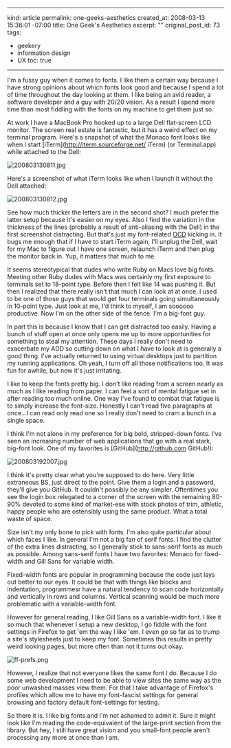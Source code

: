 ----- 
kind: article
permalink: one-geeks-aesthetics
created_at: 2008-03-13 15:36:01 -07:00
title: One Geek's Aesthetics
excerpt: ""
original_post_id: 73
tags: 
- geekery
- information design
- UX
toc: true
-----
I'm a fussy guy when it comes to fonts. I like them a certain way because I have strong opinions about which fonts look good and because I spend a lot of time throughout the day looking at them. I like being an avid reader, a software developer and a guy with 20/20 vision. As a result I spend more time than most fiddling with the fonts on my machine to get them just so.

At work I have a MacBook Pro hooked up to a large Dell flat-screen LCD monitor. The screen real estate is fantastic, but it has a weird effect on my terminal program. Here's a snapshot of what the Monaco font looks like when I start [iTerm](http://iterm.sourceforge.net/ iTerm) (or Terminal.app) while attached to the Dell:

![200803130811.jpg](/images/2008/03/200803130811.jpg)

Here's a screenshot of what iTerm looks like when I launch it without the Dell attached:

![200803130812.jpg](/images/2008/03/200803130812.jpg)

See how much thicker the letters are in the second shot? I much prefer the latter setup because it's easier on my eyes. Also I find the variation in the thickness of the lines (probably a result of anti-aliasing with the Dell) in the first screenshot distracting. But that's just my font-related [OCD](http://en.wikipedia.org/wiki/Obsessive-compulsive_disorder) kicking in. It bugs me enough that if I have to start iTerm again, I'll unplug the Dell, wait for my Mac to figure out I have one screen, relaunch iTerm and then plug the monitor back in. Yup, it matters that much to me.

It seems stereotypical that dudes who write Ruby on Macs love big fonts. Meeting other Ruby dudes with Macs was certainly my first exposure to terminals set to 18-point type. Before then I felt like 14 was pushing it. But then I realized that there really isn't that much I can look at at once. I used to be one of those guys that would get four terminals going simultaneously in 10-point type. Just look at me, I'd think to myself, I am soooooo productive. Now I'm on the other side of the fence. I'm a big-font guy.

In part this is because I know that I can get distracted too easily. Having a bunch of stuff open at once only opens me up to more opportunities for something to steal my attention. These days I really don't need to exacerbate my ADD so cutting down on what I have to look at is generally a good thing. I've actually returned to using virtual desktops just to partition my running applications. Oh yeah, I turn off all those notifications too. It was fun for awhile, but now it's just irritating.

I like to keep the fonts pretty big. I don't like reading from a screen nearly as much as I like reading from paper. I can feel a sort of mental fatigue set in after reading too much online. One way I've found to combat that fatigue is to simply increase the font-size. Honestly I can't read five paragraphs at once...I can read only read one so I really don't need to cram a bunch in a single space.


I think I'm not alone in my preference for big bold, stripped-down fonts. I've seen an increasing number of web applications that go with a real stark, big-font look. One of my favorites is [GitHub](http://github.com GitHub!):



![200803192007.jpg](/images/2008/03/200803192007.jpg)

I think it's pretty clear what you're supposed to do here. Very little extraneous BS, just direct to the point. Give them a login and a password, they'll give you GitHub. It couldn't possibly be any simpler. Oftentimes you see the login box relegated to a corner of the screen with the remaining 80-90% devoted to some kind of market-ese with stock photos of trim, athletic, happy people who are ostensibly using the same product. What a total waste of space.

Size isn't my only bone to pick with fonts. I'm also quite particular about which faces I like. In general I'm not a big fan of serif fonts. I find the clutter of the extra lines distracting, so I generally stick to sans-serif fonts as much as possible. Among sans-serif fonts I have two favorites: Monaco for fixed-width and Gill Sans for variable width.

Fixed-width fonts are popular in programming because the code just lays out better to our eyes. It could be that with things like blocks and indentation, programmesr have a natural tendency to scan code horizontally and vertically in rows and columns. Vertical scanning would be much more problematic with a variable-width font.


However for general reading, I like Gill Sans as a variable-width font. I like it so much that whenever I setup a new desktop, I go fiddle with the font settings in Firefox to get 'em the way I like 'em. I even go so far as to trump a site's stylesheets just to keep my font. Sometimes this results in pretty weird looking pages, but more often than not it turns out okay.

![ff-prefs.png](/images/2008/03/ff-prefs.jpg)

However, I realize that not everyone likes the same font I do. Because I do some web development I need to be able to view sites the same way as the poor unwashed masses view them. For that I take advantage of Firefox's profiles which allow me to have my font-fascist settings for general browsing and factory default font-settings for testing.

So there it is. I like big fonts and I'm not ashamed to admit it. Sure it might look like I'm reading the code-equivalent of the large-print section from the library. But hey, I still have great vision and you small-font people aren't processing any more at once than I am.

